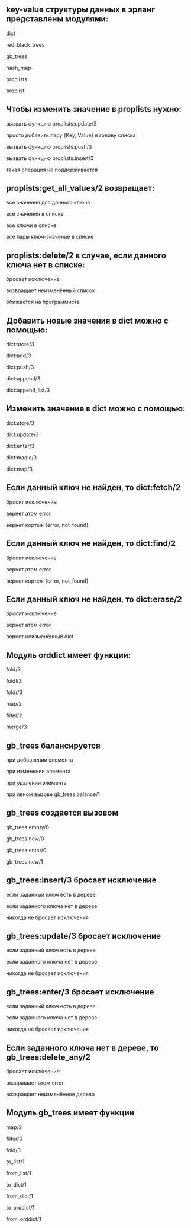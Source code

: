## key-value структуры данных в эрланг представлены модулями:

dict

red_black_trees

gb_trees

hash_map

proplists

proplist


## Чтобы изменить значение в proplists нужно:

вызвать функцию proplists:update/3

просто добавить пару {Key, Value} в голову списка

вызвать функцию proplists:push/3

вызвать функцию proplists:insert/3

такая операция не поддерживается


## proplists:get_all_values/2 возвращает:

все значения для данного ключа

все значения в списке

все ключи в списке

все пары ключ-значение в списке


## proplists:delete/2 в случае, если данного ключа нет в списке:

бросает исключение

возвращает неизменённый список

обижается на программиста


## Добавить новые значения в dict можно с помощью:

dict:store/3

dict:add/3

dict:push/3

dict:append/3

dict:append_list/3


## Изменить значение в dict можно с помощью:

dict:store/3

dict:update/3

dict:enter/3

dict:magic/3

dict:map/3


## Если данный ключ не найден, то dict:fetch/2

бросит исключение

вернет атом error

вернет кортеж {error, not_found}


## Если данный ключ не найден, то dict:find/2

бросит исключение

вернет атом error

вернет кортеж {error, not_found}


## Если данный ключ не найден, то dict:erase/2

бросит исключение

вернет атом error

вернет неизменённый dict


## Модуль orddict имеет функции:

fold/3

foldl/3

foldr/3

map/2

filter/2

merge/3


## gb_trees балансируется

при добавлении элемента

при изменении элемента

при удалении элемента

при явном вызове gb_trees:balance/1


## gb_trees создается вызовом

gb_trees:empty/0

gb_trees:new/0

gb_trees:enter/0

gb_trees:new/1


## gb_trees:insert/3 бросает исключение

если заданный ключ есть в дереве

если заданного ключа нет в дереве

никогда не бросает исключения


## gb_trees:update/3 бросает исключение

если заданный ключ есть в дереве

если заданного ключа нет в дереве

никогда не бросает исключения


## gb_trees:enter/3 бросает исключение

если заданный ключ есть в дереве

если заданного ключа нет в дереве

никогда не бросает исключения


## Если заданного ключа нет в дереве, то gb_trees:delete_any/2

бросает исключение

возвращает атом error

возвращает неизменённое дерево


## Модуль gb_trees имеет функции

map/2

filter/3

fold/3

to_list/1

from_list/1

to_dict/1

from_dict/1

to_orddict/1

from_orddict/1
